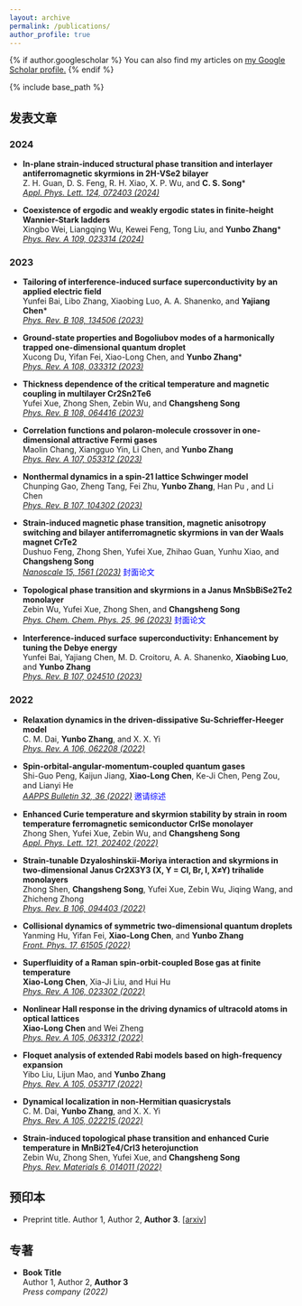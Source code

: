 ```yaml
---
layout: archive
permalink: /publications/
author_profile: true
---
```


{% if author.googlescholar %}
  You can also find my articles on <u><a href="{{author.googlescholar}}">my Google Scholar profile</a>.</u>
{% endif %}

{% include base_path %}


  
## 发表文章

### 2024

- **In-plane strain-induced structural phase transition and interlayer antiferromagnetic skyrmions in 2H-VSe2 bilayer**<br> 
  Z. H. Guan, D. S. Feng, R. H. Xiao, X. P. Wu, and **C. S. Song***<br>
  [_Appl. Phys. Lett. 124, 072403 (2024)_](https://doi.org/10.1063/5.0190515)
  
- **Coexistence of ergodic and weakly ergodic states in finite-height Wannier-Stark ladders**<br> 
  Xingbo Wei, Liangqing Wu, Kewei Feng, Tong Liu, and **Yunbo Zhang***<br>
  [_Phys. Rev. A 109, 023314 (2024)_](https://journals.aps.org/pra/abstract/10.1103/PhysRevA.109.023314)
  
### 2023

- **Tailoring of interference-induced surface superconductivity by an applied electric field**<br> 
  Yunfei Bai, Libo Zhang, Xiaobing Luo, A. A. Shanenko, and **Yajiang Chen***<br>
  [_Phys. Rev. B 108, 134506 (2023)_](https://doi.org/10.1103/PhysRevB.108.134506)
  
- **Ground-state properties and Bogoliubov modes of a harmonically trapped one-dimensional quantum droplet**<br> 
  Xucong Du, Yifan Fei, Xiao-Long Chen, and **Yunbo Zhang***<br>
  [_Phys. Rev. A 108, 033312 (2023)_](https://doi.org/10.1103/PhysRevA.108.033312)
  
- **Thickness dependence of the critical temperature and magnetic coupling in multilayer Cr2Sn2Te6**<br> 
  Yufei Xue, Zhong Shen, Zebin Wu, and **Changsheng Song**<br>
  [_Phys. Rev. B 108, 064416 (2023)_](https://doi.org/10.1103/PhysRevB.108.064416)
  
- **Correlation functions and polaron-molecule crossover in one-dimensional attractive Fermi gases**<br> 
  Maolin Chang, Xiangguo Yin, Li Chen, and **Yunbo Zhang**<br>
  [_Phys. Rev. A 107, 053312 (2023)_](https://doi.org/10.1103/PhysRevA.107.053312)
  
- **Nonthermal dynamics in a spin-21 lattice Schwinger model**<br> 
  Chunping Gao, Zheng Tang, Fei Zhu, **Yunbo Zhang**, Han Pu , and Li Chen<br>
  [_Phys. Rev. B 107, 104302 (2023)_](https://doi.org/10.1103/PhysRevB.107.104302)

- **Strain-induced magnetic phase transition, magnetic anisotropy switching and bilayer antiferromagnetic skyrmions in van der Waals magnet CrTe2**<br>
  Dushuo Feng, Zhong Shen, Yufei Xue, Zhihao Guan, Yunhu Xiao, and **Changsheng Song**<br>
  [_Nanoscale 15, 1561 (2023)_](https://doi.org/10.1039/D2NR04740C) <span style="color:blue">封面论文</span>
  
- **Topological phase transition and skyrmions in a Janus MnSbBiSe2Te2 monolayer**<br> 
  Zebin Wu, Yufei Xue, Zhong Shen, and **Changsheng Song**<br>
  [_Phys. Chem. Chem. Phys. 25, 96 (2023)_](https://doi.org/10.1039/D2CP03860A) <span style="color:blue">封面论文</span>
  
- **Interference-induced surface superconductivity: Enhancement by tuning the Debye energy**<br> 
  Yunfei Bai, Yajiang Chen, M. D. Croitoru, A. A. Shanenko, **Xiaobing Luo**, and **Yunbo Zhang**<br>
  [_Phys. Rev. B 107, 024510 (2023)_](https://doi.org/10.1103/PhysRevB.107.024510)
  
### 2022

- **Relaxation dynamics in the driven-dissipative Su-Schrieffer-Heeger model**<br> 
  C. M. Dai, **Yunbo Zhang**, and X. X. Yi<br>
  [_Phys. Rev. A 106, 062208 (2022)_](https://doi.org/10.1103/PhysRevA.106.062208) 
  
- **Spin-orbital-angular-momentum-coupled quantum gases**<br> 
  Shi-Guo Peng, Kaijun Jiang, **Xiao-Long Chen**, Ke-Ji Chen, Peng Zou, and  Lianyi He<br>
  [_AAPPS Bulletin 32, 36 (2022)_](https://doi.org/10.1007/s43673-022-00069-w) <span style="color:blue">邀请综述</span>
  
- **Enhanced Curie temperature and skyrmion stability by strain in room temperature ferromagnetic semiconductor CrISe monolayer**<br> 
  Zhong Shen, Yufei Xue, Zebin Wu, and **Changsheng Song**<br>
  [_Appl. Phys. Lett. 121, 202402 (2022)_](https://doi.org/10.1063/5.0117597)
  
- **Strain-tunable Dzyaloshinskii-Moriya interaction and skyrmions in two-dimensional Janus Cr2X3Y3 (X, Y = Cl, Br, I, X≠Y) trihalide monolayers**<br> 
  Zhong Shen, **Changsheng Song**, Yufei Xue, Zebin Wu, Jiqing Wang, and Zhicheng Zhong<br>
  [_Phys. Rev. B 106, 094403 (2022)_](https://doi.org/10.1103/PhysRevB.106.094403)
  
- **Collisional dynamics of symmetric two-dimensional quantum droplets**<br> 
  Yanming Hu, Yifan Fei, **Xiao-Long Chen**, and **Yunbo Zhang**<br>
  [_Front. Phys. 17, 61505 (2022)_](https://doi.org/10.1007/s11467-022-1192-z)
  
- **Superfluidity of a Raman spin-orbit-coupled Bose gas at finite temperature**<br> 
  **Xiao-Long Chen**, Xia-Ji Liu, and Hui Hu<br>
  [_Phys. Rev. A 106, 023302 (2022)_](https://doi.org/10.1103/PhysRevA.106.023302) 
  
- **Nonlinear Hall response in the driving dynamics of ultracold atoms in optical lattices**<br> 
  **Xiao-Long Chen** and Wei Zheng<br>
  [_Phys. Rev. A 105, 063312 (2022)_](https://doi.org/10.1103/PhysRevA.105.063312) 
  
- **Floquet analysis of extended Rabi models based on high-frequency expansion**<br> 
  Yibo Liu, Lijun Mao, and **Yunbo Zhang**<br>
  [_Phys. Rev. A 105, 053717 (2022)_](https://doi.org/10.1103/PhysRevA.105.053717) 
  
- **Dynamical localization in non-Hermitian quasicrystals**<br> 
  C. M. Dai, **Yunbo Zhang**, and X. X. Yi<br> 
  [_Phys. Rev. A 105, 022215 (2022)_](https://doi.org/10.1103/PhysRevA.105.022215)
  
- **Strain-induced topological phase transition and enhanced Curie temperature in MnBi2Te4/CrI3 heterojunction**<br> 
  Zebin Wu, Zhong Shen, Yufei Xue, and **Changsheng Song**<br>
  [_Phys. Rev. Materials 6, 014011 (2022)_](https://doi.org/10.1103/PhysRevMaterials.6.014011)
  

## 预印本

- Preprint title. Author 1, Author 2, **Author 3**. [[arxiv](https://arxiv.org)] 

## 专著

- **Book Title**<br> 
  Author 1, Author 2, **Author 3**<br>
  _Press company (2022)_

